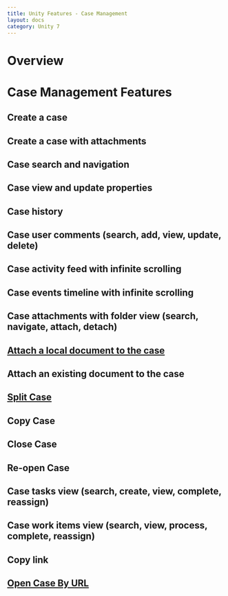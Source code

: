 ```yaml
---
title: Unity Features - Case Management
layout: docs
category: Unity 7
---
```

# Overview

# Case Management Features

## Create a case
## Create a case with attachments 
## Case search and navigation
## Case view and update properties 
## Case history
## Case user comments (search, add, view, update, delete) 
## Case activity feed with infinite scrolling
## Case events timeline with infinite scrolling
## Case attachments with folder view (search, navigate, attach, detach) 
## [Attach a local document to the case](case-management/attach-document.md)
## Attach an existing document to the case 
## [Split Case](case-management/split-case.md)
## Copy Case
## Close Case 
## Re-open Case 
## Case tasks view (search, create, view, complete, reassign) 
## Case work items view (search, view, process, complete, reassign) 
## Copy link
## [Open Case By URL](case-management/open-case-by-url.md)